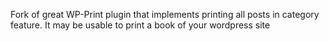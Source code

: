 Fork of great WP-Print plugin that implements printing all posts in category feature.
It may be usable to print a book of your wordpress site
